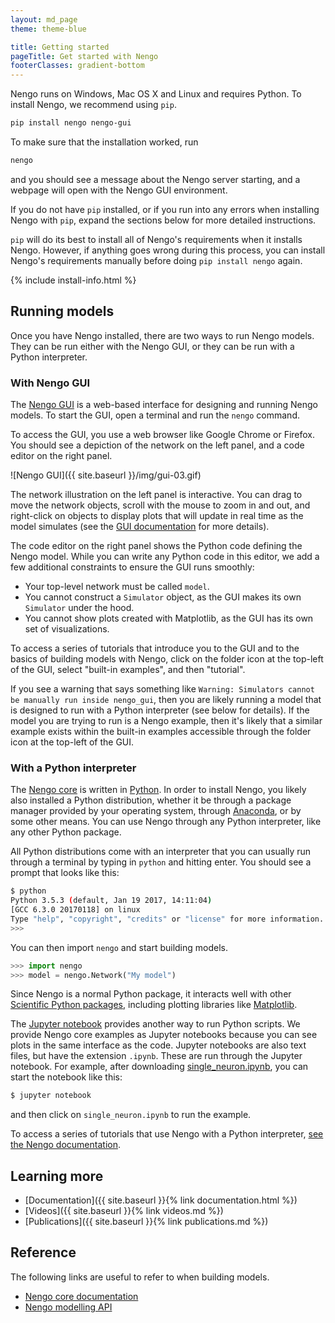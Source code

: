 ```yaml
---
layout: md_page
theme: theme-blue

title: Getting started
pageTitle: Get started with Nengo
footerClasses: gradient-bottom
---
```


Nengo runs on Windows, Mac OS X and Linux and requires Python.
To install Nengo, we recommend using `pip`.

```bash
pip install nengo nengo-gui
```

To make sure that the installation worked, run

```bash
nengo
```

and you should see a message about the Nengo server starting,
and a webpage will open with the Nengo GUI environment.

If you do not have `pip` installed, or if you run into any errors when
installing Nengo with `pip`, expand the sections below for more detailed instructions.

`pip` will do its best to install all of Nengo's requirements when it
installs Nengo. However, if anything goes wrong during this process, you
can install Nengo's requirements manually before doing `pip install nengo`
again.

{% include install-info.html %}

## Running models

Once you have Nengo installed, there are two ways to run Nengo models.
They can be run either with the Nengo GUI, or they can be run with a
Python interpreter.

### With Nengo GUI

The [Nengo GUI](https://github.com/nengo/nengo-gui) is a web-based
interface for designing and running Nengo models. To start the GUI, open
a terminal and run the `nengo` command.

To access the GUI, you use a web browser like Google Chrome or Firefox.
You should see a depiction of the network on the left panel, and a code
editor on the right panel.

![Nengo GUI]({{ site.baseurl }}/img/gui-03.gif)

The network illustration on the left panel is interactive. You can drag
to move the network objects, scroll with the mouse to zoom in and out,
and right-click on objects to display plots that will update in real
time as the model simulates (see the
[GUI documentation](https://github.com/nengo/nengo-gui#basic-usage)
for more details).

The code editor on the right panel shows the Python code defining the
Nengo model. While you can write any Python code in this editor, we add
a few additional constraints to ensure the GUI runs smoothly:

- Your top-level network must be called `model`.
- You cannot construct a `Simulator` object, as the GUI makes its own
  `Simulator` under the hood.
- You cannot show plots created with Matplotlib, as the GUI has its
  own set of visualizations.

To access a series of tutorials that introduce you to the GUI and to the
basics of building models with Nengo, click on the folder icon at the
top-left of the GUI, select "built-in examples", and then "tutorial".

If you see a warning that says something like `Warning: Simulators
cannot be manually run inside nengo_gui`, then you are likely running a
model that is designed to run with a Python interpreter (see below for
details). If the model you are trying to run is a Nengo example, then
it's likely that a similar example exists within the built-in examples
accessible through the folder icon at the top-left of the GUI.

### With a Python interpreter

The [Nengo core](https://www.nengo.ai/nengo/) is written in
[Python](https://www.python.org/). In order to install Nengo, you likely
also installed a Python distribution, whether it be through a package
manager provided by your operating system, through
[Anaconda](https://www.continuum.io/downloads), or by some other means.
You can use Nengo through any Python interpreter, like any other Python
package.

All Python distributions come with an interpreter that you can usually
run through a terminal by typing in `python` and hitting enter. You
should see a prompt that looks like this:

```bash
$ python
Python 3.5.3 (default, Jan 19 2017, 14:11:04)
[GCC 6.3.0 20170118] on linux
Type "help", "copyright", "credits" or "license" for more information.
>>>
```

You can then import `nengo` and start building models.

```python
>>> import nengo
>>> model = nengo.Network("My model")
```

Since Nengo is a normal Python package, it interacts well with other
[Scientific Python packages](https://www.scipy.org/),
including plotting libraries like [Matplotlib](https://matplotlib.org/).

The [Jupyter notebook](http://jupyter.org/) provides another way to run
Python scripts. We provide Nengo core examples as Jupyter notebooks
because you can see plots in the same interface as the code. Jupyter
notebooks are also text files, but have the extension `.ipynb`. These
are run through the Jupyter notebook. For example, after downloading
[single\_neuron.ipynb](https://github.com/nengo/nengo/blob/master/docs/examples/basic/single_neuron.ipynb),
you can start the notebook like this:

```bash
$ jupyter notebook
```

and then click on `single_neuron.ipynb` to run the example.

To access a series of tutorials that use Nengo with a Python
interpreter, [see the Nengo
documentation](https://www.nengo.ai/nengo/examples.html).

## Learning more

- [Documentation]({{ site.baseurl }}{% link documentation.html %})
- [Videos]({{ site.baseurl }}{% link videos.md %})
- [Publications]({{ site.baseurl }}{% link publications.md %})

## Reference

The following links are useful to refer to when building models.

- [Nengo core documentation](https://www.nengo.ai/nengo/)
- [Nengo modelling API](https://www.nengo.ai/nengo/frontend_api.html)
